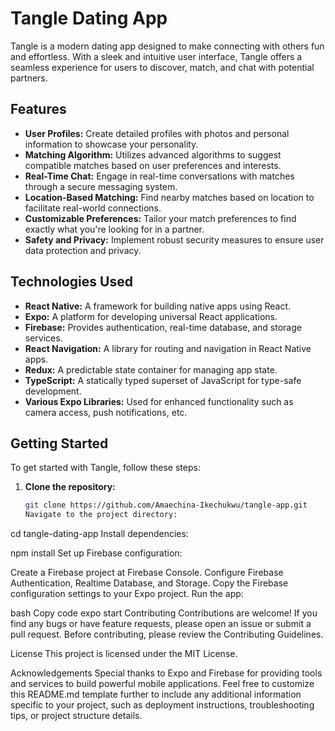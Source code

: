 # **Tangle Dating App**

Tangle is a modern dating app designed to make connecting with others fun and effortless. With a sleek and intuitive user interface, Tangle offers a seamless experience for users to discover, match, and chat with potential partners.

## **Features**

- **User Profiles:** Create detailed profiles with photos and personal information to showcase your personality.
- **Matching Algorithm:** Utilizes advanced algorithms to suggest compatible matches based on user preferences and interests.
- **Real-Time Chat:** Engage in real-time conversations with matches through a secure messaging system.
- **Location-Based Matching:** Find nearby matches based on location to facilitate real-world connections.
- **Customizable Preferences:** Tailor your match preferences to find exactly what you're looking for in a partner.
- **Safety and Privacy:** Implement robust security measures to ensure user data protection and privacy.

## **Technologies Used**

- **React Native:** A framework for building native apps using React.
- **Expo:** A platform for developing universal React applications.
- **Firebase:** Provides authentication, real-time database, and storage services.
- **React Navigation:** A library for routing and navigation in React Native apps.
- **Redux:** A predictable state container for managing app state.
- **TypeScript:** A statically typed superset of JavaScript for type-safe development.
- **Various Expo Libraries:** Used for enhanced functionality such as camera access, push notifications, etc.

## **Getting Started**

To get started with Tangle, follow these steps:

1. **Clone the repository:**

   ```bash
   git clone https://github.com/Amaechina-Ikechukwu/tangle-app.git
   Navigate to the project directory:
   ```

cd tangle-dating-app
Install dependencies:

npm install
Set up Firebase configuration:

Create a Firebase project at Firebase Console.
Configure Firebase Authentication, Realtime Database, and Storage.
Copy the Firebase configuration settings to your Expo project.
Run the app:

bash
Copy code
expo start
Contributing
Contributions are welcome! If you find any bugs or have feature requests, please open an issue or submit a pull request. Before contributing, please review the Contributing Guidelines.

License
This project is licensed under the MIT License.

Acknowledgements
Special thanks to Expo and Firebase for providing tools and services to build powerful mobile applications.
Feel free to customize this README.md template further to include any additional information specific to your project, such as deployment instructions, troubleshooting tips, or project structure details.
